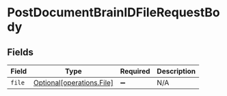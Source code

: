 # PostDocumentBrainIDFileRequestBody


## Fields

| Field                                                        | Type                                                         | Required                                                     | Description                                                  |
| ------------------------------------------------------------ | ------------------------------------------------------------ | ------------------------------------------------------------ | ------------------------------------------------------------ |
| `file`                                                       | [Optional[operations.File]](../../models/operations/file.md) | :heavy_minus_sign:                                           | N/A                                                          |